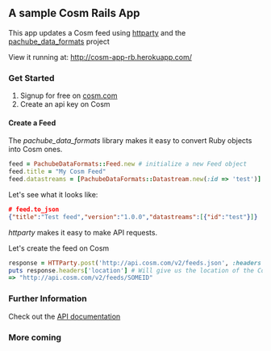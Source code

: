 ## A sample Cosm Rails App

This app updates a Cosm feed using [httparty](https://github.com/jnunemaker/httparty) and the [pachube_data_formats](https://github.com/pachube/pachube_data_formats) project

View it running at: http://cosm-app-rb.herokuapp.com/

### Get Started

1. Signup for free on [cosm.com](https://cosm.com)
2. Create an api key on Cosm

#### Create a Feed

The *pachube_data_formats* library makes it easy to convert Ruby objects into Cosm ones.

```ruby
feed = PachubeDataFormats::Feed.new # initialize a new Feed object
feed.title = "My Cosm Feed"
feed.datastreams = [PachubeDataFormats::Datastream.new(:id => 'test')] # Let's give it one datastream with id 'test'
```

Let's see what it looks like:
```json
# feed.to_json
{"title":"Test feed","version":"1.0.0","datastreams":[{"id":"test"}]}
```

*httparty* makes it easy to make API requests.

Let's create the feed on Cosm
```ruby
response = HTTParty.post('http://api.cosm.com/v2/feeds.json', :headers => {"X-ApiKey" => YOUR_API_KEY}, :body => feed.to_json)
puts response.headers['location'] # Will give us the location of the Cosm feed including the ID
=> "http://api.cosm.com/v2/feeds/SOMEID"
```

### Further Information

Check out the [API documentation](http://cosm.com/docs/v2/)

### More coming
